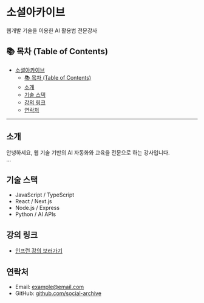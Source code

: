 # 소셜아카이브

웹개발 기술을 이용한 AI 활용법 전문강사

## 📚 목차 (Table of Contents)

- [소셜아카이브](#소셜아카이브)
  - [📚 목차 (Table of Contents)](#-목차-table-of-contents)
  - [소개](#소개)
  - [기술 스택](#기술-스택)
  - [강의 링크](#강의-링크)
  - [연락처](#연락처)

---

## 소개
안녕하세요, 웹 기술 기반의 AI 자동화와 교육을 전문으로 하는 강사입니다.  
...

## 기술 스택
- JavaScript / TypeScript
- React / Next.js
- Node.js / Express
- Python / AI APIs

## 강의 링크
- [인프런 강의 보러가기](https://inflearn.com/...)

## 연락처
- Email: example@email.com
- GitHub: [github.com/social-archive](https://github.com/social-archive)
